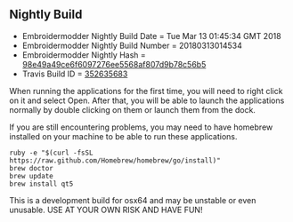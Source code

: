 
Nightly Build
------------------------------

* Embroidermodder Nightly Build Date = Tue Mar 13 01:45:34 GMT 2018
* Embroidermodder Nightly Build Number = 20180313014534
* Embroidermodder Nightly Hash = [98e49a49ce6f6097276ee5568af807d9b78c56b5](https://github.com/Embroidermodder/Embroidermodder/commit/98e49a49ce6f6097276ee5568af807d9b78c56b5)
* Travis Build ID = [352635683](https://travis-ci.org/Embroidermodder/Embroidermodder/builds/352635683)

When running the applications for the first time, you will need to right click on it and select Open.
After that, you will be able to launch the applications normally by double clicking on them or launch them from the dock.

If you are still encountering problems, you may need to have homebrew installed on your machine to be able to run these applications.
```
ruby -e "$(curl -fsSL https://raw.github.com/Homebrew/homebrew/go/install)"
brew doctor
brew update
brew install qt5
```

This is a development build for osx64 and may be unstable or even unusable.
USE AT YOUR OWN RISK AND HAVE FUN!

